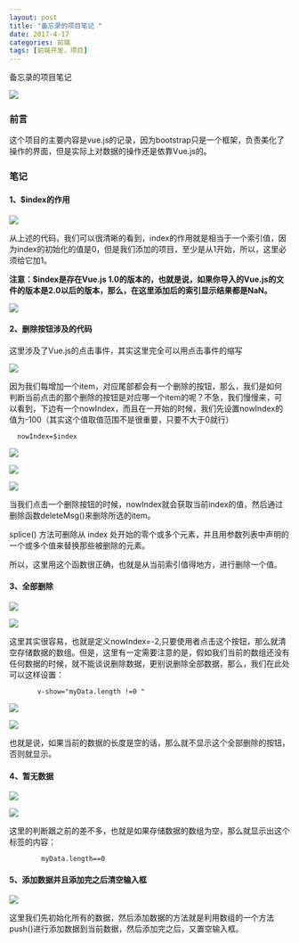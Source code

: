 ```yaml
---
layout: post
title: "备忘录的项目笔记 "
date: 2017-4-17
categories: 前端
tags: [前端开发，项目]
---
```


备忘录的项目笔记

![](http://oq2sjn05e.bkt.clouddn.com/2017-4-17-FEW-todolist.jpeg)

<!-- more -->

### 前言

这个项目的主要内容是vue.js的记录，因为bootstrap只是一个框架，负责美化了操作的界面，但是实际上对数据的操作还是依靠Vue.js的。

### 笔记

#### 1、$index的作用

![](http://oq2sjn05e.bkt.clouddn.com/2017-4-17-FEW-todolist-1.jpg)

从上述的代码，我们可以很清晰的看到，index的作用就是相当于一个索引值，因为index的初始化的值是0，但是我们添加的项目，至少是从1开始，所以，这里必须给它加1。

**注意：$index是存在Vue.js 1.0的版本的，也就是说，如果你导入的Vue.js的文件的版本是2.0以后的版本，那么，在这里添加后的索引显示结果都是NaN。**

![](http://oq2sjn05e.bkt.clouddn.com/2017-4-17-FEW-todolist-2.jpg)

#### 2、删除按钮涉及的代码

这里涉及了Vue.js的点击事件，其实这里完全可以用点击事件的缩写

![](http://oq2sjn05e.bkt.clouddn.com/2017-4-17-FEW-todolist-3.jpg)

因为我们每增加一个item，对应尾部都会有一个删除的按钮，那么，我们是如何判断当前点击的那个删除的按钮是对应哪一个item的呢？不急，我们慢慢来，可以看到，下边有一个nowIndex，而且在一开始的时候，我们先设置nowIndex的值为-100（其实这个值取值范围不是很重要，只要不大于0就行）

      nowIndex=$index

![](http://oq2sjn05e.bkt.clouddn.com/2017-4-17-FEW-todolist-4.jpg)

![](http://oq2sjn05e.bkt.clouddn.com/2017-4-17-FEW-todolist-5.jpg)

![](http://oq2sjn05e.bkt.clouddn.com/2017-4-17-FEW-todolist-6.jpg)

当我们点击一个删除按钮的时候，nowIndex就会获取当前index的值，然后通过删除函数deleteMsg()来删除所选的item。

splice() 方法可删除从 index 处开始的零个或多个元素，并且用参数列表中声明的一个或多个值来替换那些被删除的元素。

所以，这里用这个函数很正确，也就是从当前索引值得地方，进行删除一个值。

#### 3、全部删除

![](http://oq2sjn05e.bkt.clouddn.com/2017-4-17-FEW-todolist-7.jpg)

![](http://oq2sjn05e.bkt.clouddn.com/2017-4-17-FEW-todolist-8.jpg)

这里其实很容易，也就是定义nowIndex=-2,只要使用者点击这个按钮，那么就清空存储数据的数组。但是，这里有一定需要注意的是，假如我们当前的数组还没有任何数据的时候，就不能谈说删除数据，更别说删除全部数据，那么，我们在此处可以这样设置：

           v-show="myData.length !=0 "

![](http://oq2sjn05e.bkt.clouddn.com/2017-4-17-FEW-todolist-9.jpg)

![](http://oq2sjn05e.bkt.clouddn.com/2017-4-17-FEW-todolist-10.jpg)

也就是说，如果当前的数据的长度是空的话，那么就不显示这个全部删除的按钮，否则就显示。


#### 4、暂无数据

![](http://oq2sjn05e.bkt.clouddn.com/2017-4-17-FEW-todolist-11.jpg)

![](http://oq2sjn05e.bkt.clouddn.com/2017-4-17-FEW-todolist-12.jpg)

这里的判断跟之前的差不多，也就是如果存储数据的数组为空，那么就显示出这个标签的内容：

            myData.length==0


#### 5、添加数据并且添加完之后清空输入框

![](http://oq2sjn05e.bkt.clouddn.com/2017-4-17-FEW-todolist-13.jpg)

这里我们先初始化所有的数据，然后添加数据的方法就是利用数组的一个方法push()进行添加数据到当前数据，然后添加完之后，又置空输入框。

